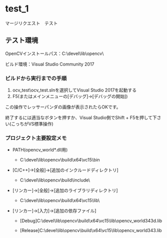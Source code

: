# test_1

マージリクエスト　テスト



## テスト環境

OpenCVインストールパス：C:\devel\lib\opencv\

ビルド環境：Visual Studio Community 2017

### ビルドから実行までの手順

1. ocv_test\ocv_test.slnを選択してVisual Studio 2017を起動する
2. F5(またはメインメニューの[デバッグ]->[デバッグの開始])

この操作でレッサーパンダの画像が表示されたらOKです。

終了するには適当なボタンを押すか、Visual Studio側でShift + F5を押して下さい(こっちがVS標準操作)

### プロジェクト主要設定メモ

- PATH(opencv_world*.dll用)

  - C:\devel\lib\opencv\build\x64\vc15\bin

- [C/C++]→[全般]→[追加のインクルードディレクトリ]

  - C:\devel\lib\opencv\build\include\

- [リンカー]→[全般]→[追加のライブラリディレクトリ]

  - C:\devel\lib\opencv\build\x64\vc15\lib\

- [リンカー]→[入力]→[追加の依存ファイル]

  - [Debug]C:\devel\lib\opencv\build\x64\vc15\lib\opencv_world343d.lib

  - [Release]C:\devel\lib\opencv\build\x64\vc15\lib\opencv_world343.lib
